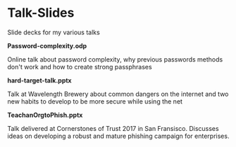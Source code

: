 # Talk-Slides
Slide decks for my various talks

**Password-complexity.odp**

Online talk about password complexity, why previous passwords methods don't work and how to create strong passphrases

**hard-target-talk.pptx**

Talk at Wavelength Brewery about common dangers on the internet and two new habits to develop to be more secure while using the net

**TeachanOrgtoPhish.pptx**

Talk delivered at Cornerstones of Trust 2017 in San Fransisco. Discusses ideas on developing a robust and mature phishing campaign for enterprises.
